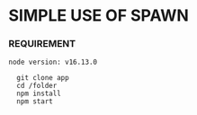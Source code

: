 # SIMPLE USE OF SPAWN

### REQUIREMENT
```nodejs
node version: v16.13.0
```

```git 
  git clone app
  cd /folder
  npm install
  npm start
```

